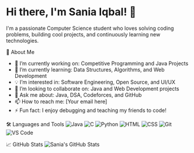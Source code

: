 # Hi there, I'm Sania Iqbal! 👋

I'm a passionate Computer Science student who loves solving coding problems, building cool projects, and continuously learning new technologies.

 🌟 About Me
- 🔭 I’m currently working on: Competitive Programming and Java Projects
- 🌱 I’m currently learning: Data Structures, Algorithms, and Web Development
- 💡 I’m interested in: Software Engineering, Open Source, and UI/UX
- 👯 I’m looking to collaborate on: Java and Web Development projects
- 💬 Ask me about: Java, DSA, Codeforces, and GitHub
- 📫 How to reach me: [Your email here]
- ⚡ Fun fact: I enjoy debugging and teaching my friends to code!

 🛠 Languages and Tools
![Java](https://img.shields.io/badge/Java-ED8B00?style=for-the-badge&logo=java&logoColor=white)
![C](https://img.shields.io/badge/C-00599C?style=for-the-badge&logo=c&logoColor=white)
![Python](https://img.shields.io/badge/Python-3776AB?style=for-the-badge&logo=python&logoColor=white)
![HTML](https://img.shields.io/badge/HTML5-E34F26?style=for-the-badge&logo=html5&logoColor=white)
![CSS](https://img.shields.io/badge/CSS3-1572B6?style=for-the-badge&logo=css3&logoColor=white)
![Git](https://img.shields.io/badge/Git-F05032?style=for-the-badge&logo=git&logoColor=white)
![VS Code](https://img.shields.io/badge/VSCode-007ACC?style=for-the-badge&logo=visual-studio-code&logoColor=white)

 📈 GitHub Stats
![Sania's GitHub Stats](https://github-readme-stats.vercel.app/api?username=Saniaiqbal03&show_icons=true&theme=radical)
